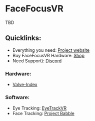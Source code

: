# FaceFocusVR

TBD

## Quicklinks:
  + Everything you need: [Project website](TBD)
  + Buy FaceFocusVR Hardware: [Shop](TBD)
  + Need Support): [Discord](TBD)

### Hardware:
  + [Valve-Index](https://github.com/FaceFocusVR/Valve-Index)

### Software:
  + Eye Tracking: [EyeTrackVR](https://github.com/EyeTrackVR/EyeTrackVR)
  + Face Tracking: [Project Babble](https://github.com/Project-Babble)
